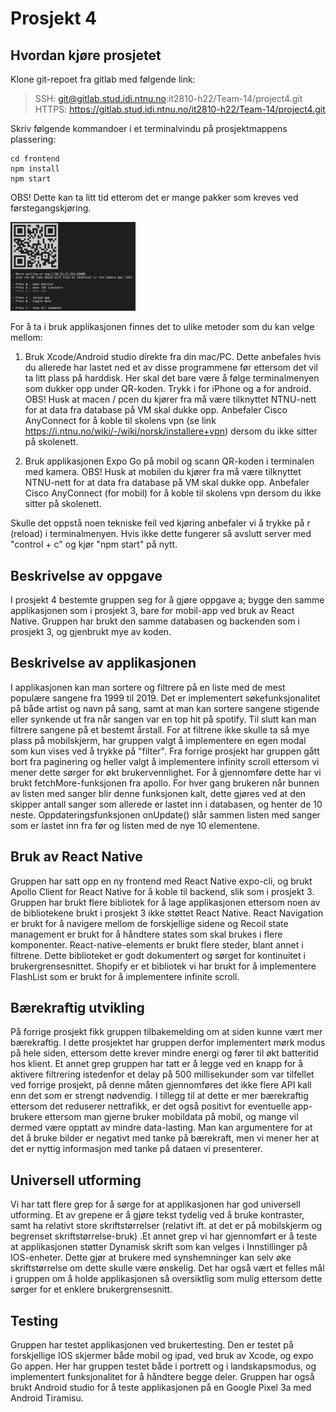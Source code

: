 # Prosjekt 4



## Hvordan kjøre prosjetet

Klone git-repoet fra gitlab med følgende link:
> SSH:      git@gitlab.stud.idi.ntnu.no:it2810-h22/Team-14/project4.git
> HTTPS:    https://gitlab.stud.idi.ntnu.no/it2810-h22/Team-14/project4.git

Skriv følgende kommandoer i et terminalvindu på prosjektmappens plassering:

```
cd frontend
npm install
npm start
```
OBS! Dette kan ta litt tid etterom det er mange pakker som kreves ved førstegangskjøring.

<img src="/frontend/assets/Screenshot 2022-11-22 at 13.29.03.png" alt="drawing" width="200"/>

For å ta i bruk applikasjonen finnes det to ulike metoder som du kan velge mellom:

1. Bruk Xcode/Android studio direkte fra din mac/PC. Dette anbefales hvis du allerede har lastet ned et av disse programmene før ettersom det vil ta litt plass på harddisk. Her skal det bare være å følge terminalmenyen som dukker opp under QR-koden. Trykk i for iPhone og a for android. OBS! Husk at macen / pcen du kjører fra må være tilknyttet NTNU-nett for at data fra database på VM skal dukke opp. Anbefaler Cisco AnyConnect for å koble til skolens vpn (se link https://i.ntnu.no/wiki/-/wiki/norsk/installere+vpn) dersom du ikke sitter på skolenett.

2. Bruk applikasjonen Expo Go på mobil og scann QR-koden i terminalen med kamera. 
OBS! Husk at mobilen du kjører fra må være tilknyttet NTNU-nett for at data fra database på VM skal dukke opp. Anbefaler Cisco AnyConnect (for mobil) for å koble til skolens vpn dersom du ikke sitter på skolenett.

Skulle det oppstå noen tekniske feil ved kjøring anbefaler vi å trykke på r (reload) i terminalmenyen. Hvis ikke dette fungerer så avslutt server med "control + c" og kjør "npm start" på nytt.

## Beskrivelse av oppgave

I prosjekt 4 bestemte gruppen seg for å gjøre oppgave a; bygge den samme applikasjonen som i prosjekt 3, bare for mobil-app ved bruk av React Native. Gruppen har brukt den samme databasen og backenden som i prosjekt 3, og gjenbrukt mye av koden. 

## Beskrivelse av applikasjonen

I applikasjonen kan man sortere og filtrere på en liste med de mest populære sangene fra 1999 til 2019. Det er implementert søkefunksjonalitet på både artist og navn på sang, samt at man kan sortere sangene stigende eller synkende ut fra når sangen var en top hit på spotify. Til slutt kan man filtrere sangene på et bestemt årstall. For at filtrene ikke skulle ta så mye plass på mobilskjerm, har gruppen valgt å implementere en egen modal som kun vises ved å trykke på "filter". Fra forrige prosjekt har gruppen gått bort fra paginering og heller valgt å implementere infinity scroll ettersom vi mener dette sørger for økt brukervennlighet. For å gjennomføre dette har vi brukt fetchMore-funksjonen fra apollo. For hver gang brukeren når bunnen av listen med sanger blir denne funksjonen kalt, dette gjøres ved at den skipper antall sanger som allerede er lastet inn i databasen, og henter de 10 neste. Oppdateringsfunksjonen onUpdate() slår sammen listen med sanger som er lastet inn fra før og listen med de nye 10 elementene.

## Bruk av React Native

Gruppen har satt opp en ny frontend med React Native expo-cli, og brukt Apollo Client for React Native for å koble til backend, slik som i prosjekt 3. Gruppen har brukt flere bibliotek for å lage applikasjonen ettersom noen av de bibliotekene brukt i prosjekt 3 ikke støttet React Native. React Navigation er brukt for å navigere mellom de forskjellige sidene og Recoil state management er brukt for å håndtere states som skal brukes i flere komponenter. React-native-elements er brukt flere steder, blant annet i filtrene. Dette biblioteket er godt dokumentert og sørget for kontinuitet i brukergrensesnittet. Shopify er et bibliotek vi har brukt for å implementere FlashList som er brukt for å implementere infinite scroll. 

## Bærekraftig utvikling

På forrige prosjekt fikk gruppen tilbakemelding om at siden kunne vært mer bærekraftig. I dette prosjektet har gruppen derfor implementert mørk modus på hele siden, ettersom dette krever mindre energi og fører til økt batteritid hos klient. Et annet grep gruppen har tatt er å legge ved en knapp for å aktivere filtrering istedenfor et delay på 500 millisekunder som var tilfellet ved forrige prosjekt, på denne måten gjennomføres det ikke flere API kall enn det som er strengt nødvendig. I tillegg til at dette er mer bærekraftig ettersom det reduserer nettrafikk, er det også positivt for eventuelle app-brukere ettersom man gjerne bruker mobildata på mobil, og mange vil dermed være opptatt av mindre data-lasting. Man kan argumentere for at det å bruke bilder er negativt med tanke på bærekraft, men vi mener her at det er nyttig informasjon med tanke på dataen vi presenterer.

## Universell utforming

Vi har tatt flere grep for å sørge for at applikasjonen har god universell utforming. Et av grepene er å gjøre tekst tydelig ved å bruke kontraster, samt ha relativt store skriftstørrelser (relativt ift. at det er på mobilskjerm og begrenset skriftstørrelse-bruk) .Et annet grep vi har gjennomført er å teste at applikasjonen støtter Dynamisk skrift som kan velges i Innstillinger på IOS-enheter. Dette gjør at brukere med synshemninger kan selv øke skriftstørrelse om dette skulle være ønskelig. Det har også vært et felles mål i gruppen om å holde applikasjonen så oversiktlig som mulig ettersom dette sørger for et enklere brukergrensesnitt.

## Testing

Gruppen har testet applikasjonen ved brukertesting. Den er testet på forskjellige IOS skjermer både mobil og ipad, ved bruk av Xcode, og expo Go appen. Her har gruppen testet både i portrett og i landskapsmodus, og implementert funksjonalitet for å håndtere begge deler. Gruppen har også brukt Android studio for å teste applikasjonen på en Google Pixel 3a med Android Tiramisu.





